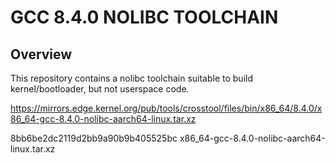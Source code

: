 GCC 8.4.0 NOLIBC TOOLCHAIN
==========================

Overview
----------
This repository contains a nolibc toolchain suitable to build kernel/bootloader, but not userspace code.

https://mirrors.edge.kernel.org/pub/tools/crosstool/files/bin/x86_64/8.4.0/x86_64-gcc-8.4.0-nolibc-aarch64-linux.tar.xz

8bb6be2dc2119d2bb9a90b9b405525bc  x86_64-gcc-8.4.0-nolibc-aarch64-linux.tar.xz
